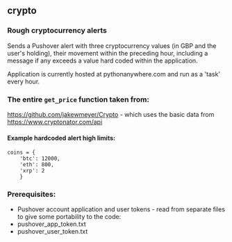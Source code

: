 ## crypto

### Rough cryptocurrency alerts
Sends a Pushover alert with three cryptocurrency values (in GBP and the user's holding), their movement within the preceding hour, including a message if any exceeds a value hard coded within the application.

Application is currently hosted at pythonanywhere.com and run as a 'task' every hour.

### The entire `get_price` function taken from:
https://github.com/jakewmeyer/Crypto - which uses the basic data from https://www.cryptonator.com/api

#### Example hardcoded alert high limits:
```
coins = {
	'btc': 12000,
	'eth': 800,
	'xrp': 2
	}
```

### Prerequisites:
* Pushover account application and user tokens - read from separate files to give some portability to the code:
 * pushover_app_token.txt
 * pushover_user_token.txt 
